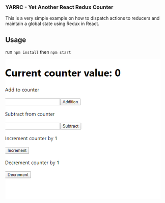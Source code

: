 ### YARRC - Yet Another React Redux Counter

This is a very simple example on how to dispatch actions to reducers and maintain a global state using Redux in React.

## Usage

run `npm install` then `npm start`

![Barebones Example Screenshot](redux_counter.png)
